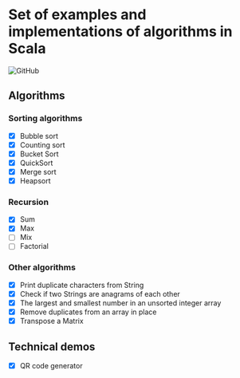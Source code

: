 # Set of examples and implementations of algorithms in Scala

![GitHub](https://img.shields.io/github/license/Mikbac/Samples-Scala)

## Algorithms
### Sorting algorithms
* [x] Bubble sort
* [x] Counting sort
* [x] Bucket Sort
* [x] QuickSort 
* [x] Merge sort 
* [x] Heapsort

### Recursion
* [x] Sum
* [x] Max
* [ ] Mix
* [ ] Factorial

### Other algorithms
* [x] Print duplicate characters from String
* [x] Check if two Strings are anagrams of each other
* [x] The largest and smallest number in an unsorted integer array
* [x] Remove duplicates from an array in place
* [x] Transpose a Matrix

## Technical demos
* [x] QR code generator
